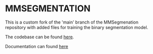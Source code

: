 # MMSEGMENTATION

This is a custom fork of the 'main' branch of the MMSegmenation repository with added files for training the binary segmentation model. 

The codebase can be found [here](https://github.com/open-mmlab/mmsegmentation).

Documentation can found [here](https://mmsegmentation.readthedocs.io/en/latest/)
